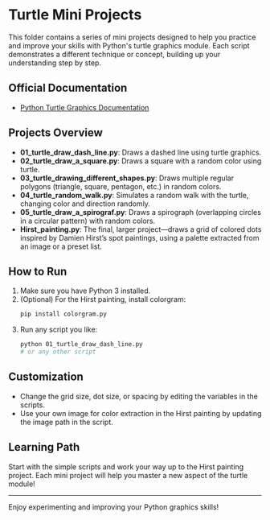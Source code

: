 # Turtle Mini Projects

This folder contains a series of mini projects designed to help you practice and improve your skills with Python's turtle graphics module. Each script demonstrates a different technique or concept, building up your understanding step by step.

## Official Documentation
- [Python Turtle Graphics Documentation](https://docs.python.org/3/library/turtle.html)

## Projects Overview
- **01_turtle_draw_dash_line.py**: Draws a dashed line using turtle graphics.
- **02_turtle_draw_a_square.py**: Draws a square with a random color using turtle.
- **03_turtle_drawing_different_shapes.py**: Draws multiple regular polygons (triangle, square, pentagon, etc.) in random colors.
- **04_turtle_random_walk.py**: Simulates a random walk with the turtle, changing color and direction randomly.
- **05_turtle_draw_a_spirograf.py**: Draws a spirograph (overlapping circles in a circular pattern) with random colors.
- **Hirst_painting.py**: The final, larger project—draws a grid of colored dots inspired by Damien Hirst’s spot paintings, using a palette extracted from an image or a preset list.

## How to Run
1. Make sure you have Python 3 installed.
2. (Optional) For the Hirst painting, install colorgram:
   ```bash
   pip install colorgram.py
   ```
3. Run any script you like:
   ```bash
   python 01_turtle_draw_dash_line.py
   # or any other script
   ```

## Customization
- Change the grid size, dot size, or spacing by editing the variables in the scripts.
- Use your own image for color extraction in the Hirst painting by updating the image path in the script.

## Learning Path
Start with the simple scripts and work your way up to the Hirst painting project. Each mini project will help you master a new aspect of the turtle module!

---

Enjoy experimenting and improving your Python graphics skills!



